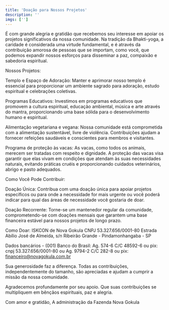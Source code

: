 ```yaml
---
title: 'Doação para Nossos Projetos'
description: ''
imgs: ['']
---
```

É com grande alegria e gratidão que recebemos seu interesse em apoiar os projetos significativos da nossa comunidade. Na tradição da Bhakti-yoga, a caridade é considerada uma virtude fundamental, e é através da contribuição amorosa de pessoas que se importam, como você, que podemos expandir nossos esforços para disseminar a paz, compaixão e sabedoria espiritual.

Nossos Projetos:

Templo e Espaço de Adoração:
Manter e aprimorar nosso templo é essencial para proporcionar um ambiente sagrado para adoração, estudo espiritual e celebrações coletivas.

Programas Educativos:
Investimos em programas educativos que promovem a cultura espiritual, educação ambiental, música e arte através do mantra, proporcionando uma base sólida para o desenvolvimento humano e espiritual.

Alimentação vegetariana e vegana:
Nossa comunidade está comprometida com a alimentação sustentável, livre de violência. Contribuições ajudam a fornecer refeições saudáveis e conscientes para membros e visitantes.

Programa de proteção às vacas:
As vacas, como todos os animais, merecem ser tratadas com respeito e dignidade. A proteção das vacas visa garantir que elas vivam em condições que atendam às suas necessidades naturais, evitando práticas cruéis e proporcionando cuidados veterinários, abrigo e pasto adequados.

Como Você Pode Contribuir:

Doação Única:
Contribua com uma doação única para apoiar projetos específicos ou para onde a necessidade for mais urgente ou você poderá indicar para qual das áreas de necessidade você gostaria de doar.

Doação Recorrente:
Torne-se um mantenedor regular da comunidade, comprometendo-se com doações mensais que garantem uma base financeira estável para nossos projetos de longo prazo.

Como Doar:
ISKCON de Nova Gokula 
CNPJ 53.327.656/0001-80 
Estrada Abílio José de Almeida, s/n Ribeirão Grande - Pindamonhangaba - SP 

Dados bancários - (001) Banco do Brasil:
Ag. 574-6 C/C 48592-6 ou pix: cnpj 53.327.656/0001-80 
ou
Ag. 9794-2 C/C 282-8 ou pix: financeiro@novagokula.com.br

Sua generosidade faz a diferença. Todas as contribuições, independentemente do tamanho, são apreciadas e ajudam a cumprir a missão da nossa comunidade.

Agradecemos profundamente por seu apoio. Que suas contribuições se multipliquem em bênçãos espirituais, paz e alegria.

Com amor e gratidão,
A administração da Fazenda Nova Gokula